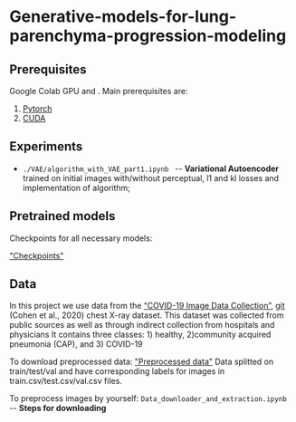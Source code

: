 # Generative-models-for-lung-parenchyma-progression-modeling


## Prerequisites

Google Colab GPU and .
Main prerequisites are:

1. [Pytorch](https://pytorch.org/)
2. [CUDA](https://developer.nvidia.com/cuda-downloads)

## Experiments

- ```./VAE/algorithm_with_VAE_part1.ipynb ``` -- __Variational Autoencoder__ trained on initial images with/without perceptual, l1 and kl losses and implementation of algorithm;


## Pretrained models

Checkpoints for all necessary models: 

["Checkpoints"](https://drive.google.com/drive/u/1/folders/1o8Gr2bwNK_TzF5MxUdKNjj2Wb8RiveL0)

## Data

In this project we use  data from the [“COVID-19 Image Data Collection”](https://arxiv.org/abs/2003.11597), [git](https://github.com/ieee8023/covid-chestxray-dataset) (Cohen et al., 2020) chest X-ray dataset. This dataset was collected from public sources as well as through indirect collection from hospitals and physicians It contains three classes: 1) healthy, 2)community acquired pneumonia (CAP), and 3) COVID-19 

To download preprocessed data: ["Preprocessed data"](https://drive.google.com/drive/u/1/folders/1eWKsLpFsz4F57q4VNZmiBL2ap1e0k6Um)
Data splitted on train/test/val and have corresponding labels for images in train.csv/test.csv/val.csv files.

To preprocess images by yourself:
```Data_downloader_and_extraction.ipynb ``` -- __Steps for downloading__ 

